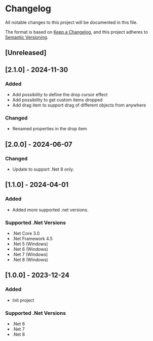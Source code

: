 # Changelog

All notable changes to this project will be documented in this file.

The format is based on [Keep a Changelog](https://keepachangelog.com/en/1.1.0/),
and this project adheres to [Semantic Versioning](https://semver.org/spec/v2.0.0.html).

## [Unreleased]

## [2.1.0] - 2024-11-30
### Added
- Add possibility to define the drop cursor effect
- Add possibility to get custom items dropped
- Add drag item to support drag of different objects from anywhere
### Changed
- Renamed properties in the drop item

## [2.0.0] - 2024-06-07
### Changed
- Update to support .Net 8 only.

## [1.1.0] - 2024-04-01
### Added
- Added more supported .net versions.
### Supported .Net Versions
- .Net Core 3.0
- .Net Framework 4.5
- .Net 5 (Windows)
- .Net 6 (Windows)
- .Net 7 (Windows)
- .Net 8 (Windows)

## [1.0.0] - 2023-12-24
### Added
- Init project
### Supported .Net Versions
- .Net 6
- .Net 7
- .Net 8

